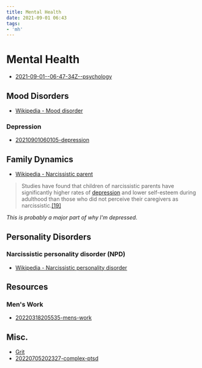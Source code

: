 ```yaml
---
title: Mental Health
date: 2021-09-01 06:43
tags:
- 'mh'
---
```


# Mental Health

* [2021-09-01--06-47-34Z--psychology](2021-09-01--06-47-34Z--psychology.md)

## Mood Disorders

* [Wikipedia - Mood disorder](https://en.wikipedia.org/wiki/Mood_disorder)

### Depression

* [20210901060105-depression](20210901060105-depression.md)

## Family Dynamics

* [Wikipedia - Narcissistic parent](https://en.wikipedia.org/wiki/Narcissistic_parent)

> Studies have found that children of narcissistic parents have significantly higher rates of [depression](https://en.wikipedia.org/wiki/Depression_(mood) "Depression (mood)") and lower self-esteem during adulthood than those who did not perceive their caregivers as narcissistic.[[19]](https://en.wikipedia.org/wiki/Narcissistic_parent#cite_note-:12-19)

_This is probably a major part of why I'm depressed._

## Personality Disorders

### Narcissistic personality disorder (NPD)

* [Wikipedia - Narcissistic personality disorder](https://en.wikipedia.org/wiki/Narcissistic_personality_disorder)

## Resources

### Men's Work

* [20220318205535-mens-work](20220318205535-mens-work.md)

## Misc.

* [Grit](2021-08-03--11-57-02Z--grit.md)
* [20220705202327-complex-ptsd](20220705202327-complex-ptsd.md)